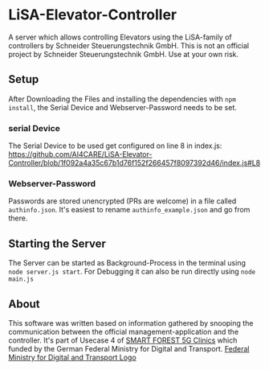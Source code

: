 # LiSA-Elevator-Controller
A server which allows controlling Elevators using the LiSA-family of controllers by Schneider Steuerungstechnik GmbH.
This is not an official project by Schneider Steuerungstechnik GmbH. Use at your own risk.

## Setup
After Downloading the Files and installing the dependencies with `npm install`, the Serial Device and Webserver-Password needs to be set.

### serial Device
The Serial Device to be used get configured on line 8 in index.js: https://github.com/AI4CARE/LiSA-Elevator-Controller/blob/1f092a4a35c67b1d76f152f266457f8097392d46/index.js#L8

### Webserver-Password
Passwords are stored unencrypted (PRs are welcome) in a file called `authinfo.json`. It's easiest to rename `authinfo_example.json` and go from there.

## Starting the Server
The Server can be started as Background-Process in the terminal using `node server.js start`.
For Debugging it can also be run directly using `node main.js`

## About
This software was written based on information gathered by snooping the communication between the official management-application and the controller.
It's part of Usecase 4 of [SMART FOREST 5G Clinics](https://zaf.th-deg.de/public/project/238) which funded by the German Federal Ministry for Digital and Transport.
[Federal Ministry for Digital and Transport Logo](bdv.jpeg)
